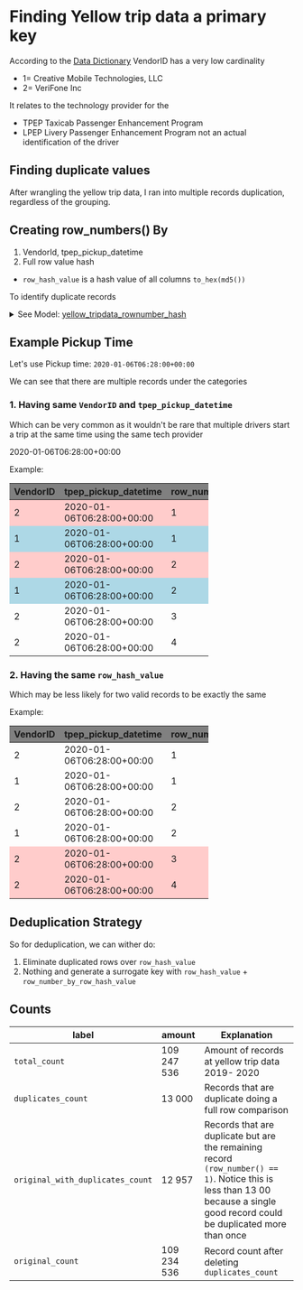 # Finding Yellow trip data a primary key

According to the [Data Dictionary](https://www.nyc.gov/assets/tlc/downloads/pdf/data_dictionary_trip_records_yellow.pdf) VendorID has a very low cardinality 
* 1= Creative Mobile Technologies, LLC
* 2= VeriFone Inc

It relates to the technology provider for the 
* TPEP Taxicab Passenger Enhancement Program
* LPEP Livery Passenger Enhancement Program
not an actual identification of the driver

## Finding duplicate values
After wrangling the yellow trip data, I ran into multiple records duplication, regardless of the grouping.


## Creating row_numbers() By
1. VendorId, tpep_pickup_datetime
2. Full row value hash
* `row_hash_value` is a hash value of all columns `to_hex(md5())`

To identify duplicate records


<details>
    <summary>
        See Model: <a href="04-analytics-engineering/dbt_cloud/models/raw/yellow_tripdata_rownumber_hash.sql">yellow_tripdata_rownumber_hash</a>
    </summary>

```sql
    with row_numbered_by_row_hash as (
        with row_numbered as (
            select *,        
            {{ dbt_utils.generate_surrogate_key([            
                'VendorID',
                'tpep_pickup_datetime',
                'tpep_dropoff_datetime',
                'passenger_count',
                'trip_distance',
                'RatecodeID',
                'store_and_fwd_flag',
                'PULocationID',
                'DOLocationID',
                'payment_type',
                'fare_amount',
                'extra',
                'mta_tax',
                'tip_amount',
                'tolls_amount',
                'improvement_surcharge',
                'total_amount',
                'congestion_surcharge',
                'airport_fee'
                ])}} as row_hash_value,
            row_number() 
                over ( 
                    partition by  y.VendorID, y.tpep_pickup_datetime 
                    order by y.tpep_pickup_datetime
                ) as rn    
            from {{ref("raw_yellow_tripdata_all")}} y
        )
        select *,
        row_number() over (
            partition by row_hash_value
        ) as rn_hash
        from row_numbered
    )
    select * from row_numbered_by_row_hash
```    
</details>

## Example Pickup Time
Let's use Pickup time: `2020-01-06T06:28:00+00:00`

We can see that there are multiple records under the categories

### 1.  Having same `VendorID` and `tpep_pickup_datetime `

Which can be very common as it wouldn't be rare that multiple drivers start a trip at the same time using the same tech provider

2020-01-06T06:28:00+00:00

Example:
<style>
    .myCustomColorVendorPickupDateDuplicate {
        width: 70%;
        text-align: center;
    }
    .myCustomColorVendorPickupDateDuplicate th {
        background: grey;
        word-wrap: break-word;
        text-align: center;
    }
    .myCustomColorVendorPickupDateDuplicate tr:first-child { background: #FFCCCB; }
    .myCustomColorVendorPickupDateDuplicate tr:nth-child(2) { background: #add8e6; }
    .myCustomColorVendorPickupDateDuplicate tr:nth-child(3){ background: #FFCCCB; }
    .myCustomColorVendorPickupDateDuplicate tr:nth-child(4) { background: #add8e6; }    


    .myCustomColorRowHashDuplicate {
        width: 70%;
        text-align: center;
    }
    .myCustomColorRowHashDuplicate th {
        background: grey;
        word-wrap: break-word;
        text-align: center;
    }
    
    .myCustomColorRowHashDuplicate tr:nth-child(5){ background: #FFCCCB; }
    .myCustomColorRowHashDuplicate tr:nth-child(6) { background: #FFCCCB; }    
</style>

<div class="myCustomColorVendorPickupDateDuplicate">

|VendorID|tpep_pickup_datetime     |row_number_by_vendor_pickup|row_hash_value|row_number_by_row_hash_value|tpep_dropoff_datetime|passenger_count|trip_distance|RatecodeID|store_and_fwd_flag|PULocationID|DOLocationID|payment_type|fare_amount|extra|mta_tax|tip_amount|tolls_amount|improvement_surcharge|total_amount           |congestion_surcharge            |airport_fee|source_table|
|--------|-------------------------|---------------------------|--------------|----------------------------|---------------------|---------------|-------------|----------|------------------|------------|------------|------------|-----------|-----|-------|----------|------------|---------------------|-----------------------|--------------------------------|-----------|------------|
|2       |2020-01-06T06:28:00+00:00|1                          |74a09c99f42d6f2c95af6f7dfc6cbfca|1                           |2020-01-06T06:31:09+00:00|1              |0.7          |1         |N                 |142         |230         |1           |4.5        |0.0  |0.5    |1.56      |0.0         |0.3                  |9.36                   |2.5                             |           |yellow_tripdata_2020_01|
|1       |2020-01-06T06:28:00+00:00|1                          |79a63061a644ff6dcbea6fd0fb42591f|1                           |2020-01-06T06:47:02+00:00|1              |8.3          |1         |N                 |262         |138         |1           |25.0       |2.5  |0.5    |6.85      |6.12        |0.3                  |41.27                  |2.5                             |           |yellow_tripdata_2020_01|
|2       |2020-01-06T06:28:00+00:00|2                          |79838f78a4edae07dd129c6f5f96f321|1                           |2020-01-06T06:34:55+00:00|1              |1.11         |1         |N                 |48          |161         |1           |6.5        |0.0  |0.5    |0.98      |0.0         |0.3                  |10.78                  |2.5                             |           |yellow_tripdata_2020_01|
|1       |2020-01-06T06:28:00+00:00|2                          |da0a646c48dbe14c5bd5ad1e55c3fafd|1                           |2020-01-06T06:33:07+00:00|1              |0.8          |1         |N                 |229         |161         |1           |5.5        |2.5  |0.5    |0.7       |0.0         |0.3                  |9.5                    |2.5                             |           |yellow_tripdata_2020_01|
|2       |2020-01-06T06:28:00+00:00|3                          |9bc3b6d92cb5196cf5b6535c257573bb|1                           |2020-01-06T06:47:00+00:00|               |6.42         |          |                  |78          |74          |0           |18.19      |2.75 |0.5    |0.0       |6.12        |0.3                  |27.86                  |                                |           |yellow_tripdata_2020_01|
|2       |2020-01-06T06:28:00+00:00|4                          |9bc3b6d92cb5196cf5b6535c257573bb|2                           |2020-01-06T06:47:00+00:00|               |6.42         |          |                  |78          |74          |0           |18.19      |2.75 |0.5    |0.0       |6.12        |0.3                  |27.86                  |                                |           |yellow_tripdata_2020_01|

</div>

### 2. Having the same `row_hash_value`

Which may be less likely for two valid records to be exactly the same

Example: 

<div class="myCustomColorRowHashDuplicate">

|VendorID|tpep_pickup_datetime     |row_number_by_vendor_pickup|row_hash_value|row_number_by_row_hash_value|tpep_dropoff_datetime|passenger_count|trip_distance|RatecodeID|store_and_fwd_flag|PULocationID|DOLocationID|payment_type|fare_amount|extra|mta_tax|tip_amount|tolls_amount|improvement_surcharge|total_amount           |congestion_surcharge            |airport_fee|source_table|
|--------|-------------------------|---------------------------|--------------|----------------------------|---------------------|---------------|-------------|----------|------------------|------------|------------|------------|-----------|-----|-------|----------|------------|---------------------|-----------------------|--------------------------------|-----------|------------|
|2       |2020-01-06T06:28:00+00:00|1                          |74a09c99f42d6f2c95af6f7dfc6cbfca|1                           |2020-01-06T06:31:09+00:00|1              |0.7          |1         |N                 |142         |230         |1           |4.5        |0.0  |0.5    |1.56      |0.0         |0.3                  |9.36                   |2.5                             |           |yellow_tripdata_2020_01|
|1       |2020-01-06T06:28:00+00:00|1                          |79a63061a644ff6dcbea6fd0fb42591f|1                           |2020-01-06T06:47:02+00:00|1              |8.3          |1         |N                 |262         |138         |1           |25.0       |2.5  |0.5    |6.85      |6.12        |0.3                  |41.27                  |2.5                             |           |yellow_tripdata_2020_01|
|2       |2020-01-06T06:28:00+00:00|2                          |79838f78a4edae07dd129c6f5f96f321|1                           |2020-01-06T06:34:55+00:00|1              |1.11         |1         |N                 |48          |161         |1           |6.5        |0.0  |0.5    |0.98      |0.0         |0.3                  |10.78                  |2.5                             |           |yellow_tripdata_2020_01|
|1       |2020-01-06T06:28:00+00:00|2                          |da0a646c48dbe14c5bd5ad1e55c3fafd|1                           |2020-01-06T06:33:07+00:00|1              |0.8          |1         |N                 |229         |161         |1           |5.5        |2.5  |0.5    |0.7       |0.0         |0.3                  |9.5                    |2.5                             |           |yellow_tripdata_2020_01|
|2       |2020-01-06T06:28:00+00:00|3                          |9bc3b6d92cb5196cf5b6535c257573bb|1                           |2020-01-06T06:47:00+00:00|               |6.42         |          |                  |78          |74          |0           |18.19      |2.75 |0.5    |0.0       |6.12        |0.3                  |27.86                  |                                |           |yellow_tripdata_2020_01|
|2       |2020-01-06T06:28:00+00:00|4                          |9bc3b6d92cb5196cf5b6535c257573bb|2                           |2020-01-06T06:47:00+00:00|               |6.42         |          |                  |78          |74          |0           |18.19      |2.75 |0.5    |0.0       |6.12        |0.3                  |27.86                  |                                |           |yellow_tripdata_2020_01|

</div>


## Deduplication Strategy
So for deduplication, we can wither do:
1. Eliminate duplicated rows over `row_hash_value`
2. Nothing and generate a surrogate key with `row_hash_value` + `row_number_by_row_hash_value`

## Counts
|label|amount|Explanation|
|-----|------|-----------|
|`total_count`| 109 247 536| Amount of records at yellow trip data 2019- 2020            |
|`duplicates_count`|13 000 | Records that are duplicate doing a full row comparison           |
|`original_with_duplicates_count`|12 957 |  Records that are duplicate but are the remaining record `(row_number() == 1)`. Notice this is less than 13 00 because a single good record could be duplicated more than once         |
|`original_count`|109 234 536| Record count after deleting `duplicates_count`            |
